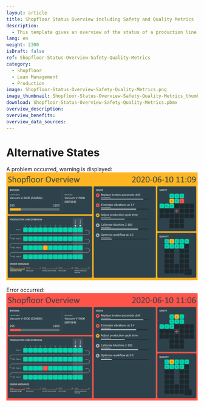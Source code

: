 ```yaml
---
layout: article
title: Shopfloor Status Overview including Safety and Quality Metrics
description: 
  - This template gives an overview of the status of a production line from a bird's eye view. Additionally, information about the current order status, as well as occurring problems and open tasks can be seen. Furthermore, key figures regarding safety and useful information about the achieved level of quality are displayed in the shape of a cross and a Q. The combination of different types of relevant information on this template, offers an effective overview and improved shop floor management. Simply connect your preferred data source (e.g. OPC UA) and get started!
lang: en
weight: 2300
isDraft: false
ref: Shopfloor-Status-Overview-Safety-Quality-Metrics
category:
  - Shopfloor
  - Lean Management
  - Production
image: Shopfloor-Status-Overview-Safety-Quality-Metrics.png
image_thumbnail: Shopfloor-Status-Overview-Safety-Quality-Metrics_thumbnail.png
download: Shopfloor-Status-Overview-Safety-Quality-Metrics.pbmx
overview_description:
overview_benefits:
overview_data_sources:
---
```

# Alternative States

A problem occurred, warning is displayed:
![image_live](Shopfloor-Status-Overview-Safety-Quality-Metrics-Warning.png)


Error occurred:
![image_live](Shopfloor-Status-Overview-Safety-Quality-Metrics-Error.png)
